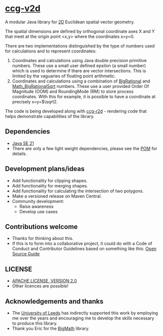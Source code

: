 # [ccg-v2d](https://github.com/agdturner/ccg-v2d)

A modular Java library for [2D](https://en.wikipedia.org/wiki/Two-dimensional_space) Euclidean spatial vector geometry.

The spatial dimensions are defined by orthogonal coordinate axes X and Y that meet at the origin point <x,y> where the coordinates x=y=0.

There are two implementations distinguished by the type of numbers used for calculations and to represent coordinates:
1. Coordinates and calculations using Java double precision primitive numbers. These use a small user defined epsilon (a small number) which is used to determine if there are vector intersections. This is limited by the vaguaries of floating point arithmetic.
2. Coordinates and calculations using a combination of [BigRational](https://github.com/eobermuhlner/big-math/blob/master/ch.obermuhlner.math.big/src/main/java/ch/obermuhlner/math/big/BigRational.java) and [Math_BigRationalSqrt](https://github.com/agdturner/ccg-math/blob/master/src/main/java/uk/ac/leeds/ccg/math/number/Math_BigRationalSqrt.java) numbers. These use a user provided Order Of Magnitude (OOM) and RoundingMode (RM) to store process coordinates. With this for example, it is possible to have a coordinate at precisely x=y=$\sqrt2.   

The code is being developed along with [ccg-r2d](https://github.com/agdturner/ccg-r2d) - rendering code that helps demonstrate capabilities of the library.

## Dependencies
- [Java SE 21](https://en.wikipedia.org/wiki/Java_version_history#Java_SE_21)
- There are only a few light weight dependencies, please see the [POM](https://github.com/agdturner/ccg-v2d/blob/master/pom.xml) for details.

## Development plans/ideas
- Add functionality for clipping shapes.
- Add functionality for merging shapes.
- Add functionality for calculating the intersection of two polygons.
- Make a versioned release on Maven Central.
- Community development:
  - Raise awareness
  - Develop use cases

## Contributions welcome
- Thanks for thinking about this.
- If this is to form into a collaborative project, it could do with a Code of Conduct and Contributor Guidelines based on something like this: [Open Source Guide](https://opensource.guide/)

## LICENSE
- [APACHE LICENSE, VERSION 2.0](https://www.apache.org/licenses/LICENSE-2.0)
- Other licences are possible!

## Acknowledgements and thanks
- The [University of Leeds](http://www.leeds.ac.uk) has indirectly supported this work by employing me over the years and encouraging me to develop the skills necessary to produce this library.
- Thank you Eric for the [BigMath](https://github.com/eobermuhlner/big-math) library.
